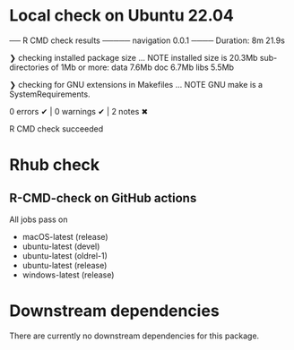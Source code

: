 # Local check on Ubuntu 22.04

   ── R CMD check results ───── navigation 0.0.1 ────
Duration: 8m 21.9s

❯ checking installed package size ... NOTE
    installed size is 20.3Mb
    sub-directories of 1Mb or more:
      data   7.6Mb
      doc    6.7Mb
      libs   5.5Mb

❯ checking for GNU extensions in Makefiles ... NOTE
  GNU make is a SystemRequirements.

0 errors ✔ | 0 warnings ✔ | 2 notes ✖

R CMD check succeeded

# Rhub check



## R-CMD-check on GitHub actions 

All jobs pass on 

- macOS-latest (release)
- ubuntu-latest (devel)
- ubuntu-latest (oldrel-1)
- ubuntu-latest (release)
- windows-latest (release)


# Downstream dependencies
There are currently no downstream dependencies for this package.
